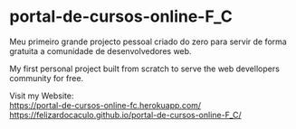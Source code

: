 # portal-de-cursos-online-F_C
Meu primeiro grande projecto pessoal criado do zero para servir de forma gratuita a comunidade de desenvolvedores web.

My first personal project built from scratch to serve the web devellopers community for free.


Visit my Website: 
<br>
https://portal-de-cursos-online-fc.herokuapp.com/
<br>
https://felizardocaculo.github.io/portal-de-cursos-online-F_C/
